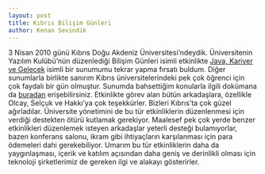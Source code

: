 ```yaml
---
layout: post
title: Kıbrıs Bilişim Günleri
author: Kenan Sevindik
---
```


3 Nisan 2010 günü Kıbrıs Doğu Akdeniz Üniversitesi’ndeydik. Üniversitenin Yazılım Kulübü’nün düzenlediği Bilişim Günleri 
isimli etkinlikte [Java, Kariyer ve Gelecek](http://docs.google.com/View?docid=dfvmbc8h_545nvc337fx) isimli bir sunumumu 
tekrar yapma fırsatı buldum. Diğer sunumlarla birlikte 
sanırım Kıbrıs üniversitelerindeki pek çok öğrenci için çok faydalı bir gün olmuştur. Sunumda bahsettiğim konularla ilgili 
dokümana da [buradan](http://docs.google.com/View?docid=dfvmbc8h_720gtzg77cc) erişebilirsiniz. Etkinlikte görev alan bütün 
arkadaşlara, özellikle Olcay, Selçuk ve Hakkı’ya çok 
teşekkürler. Bizleri Kıbrıs’ta çok güzel ağırladılar. Üniversite yönetimini de bu tür etkinliklerin düzenlenmesi için 
verdiği destekten ötürü kutlamak gerekiyor. Maalesef pek çok yerde benzer etkinlikleri düzenlemek isteyen arkadaşlar 
yeterli desteği bulamıyorlar, bazen konferans salonu, ikram gibi ihtiyaçların karşılanması için para ödemeleri dahi 
gerekebiliyor. Umarım bu tür etkinliklerin daha da yaygınlaşması, içerik ve katılım açısından daha geniş ve derinlikli 
olması için teknoloji şirketlerimiz de gereken ilgi ve alakayı gösterirler.
